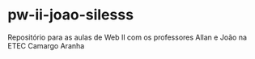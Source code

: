 # pw-ii-joao-silesss
Repositório para as aulas de Web II com os professores Allan e João na ETEC Camargo Aranha
